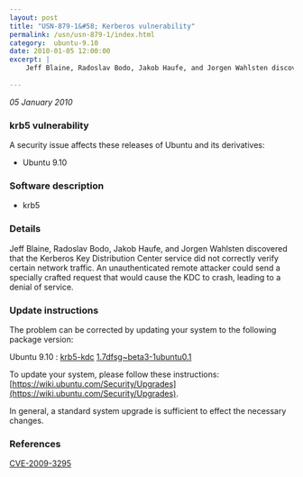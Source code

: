 ```yaml
---
layout: post
title: "USN-879-1&#58; Kerberos vulnerability"
permalink: /usn/usn-879-1/index.html
category:  ubuntu-9.10
date: 2010-01-05 12:00:00
excerpt: |
    Jeff Blaine, Radoslav Bodo, Jakob Haufe, and Jorgen Wahlsten discovered that the Kerberos Key Distribution Center service did not correctly verify certain network traffic.  An unauthenticated remote attacker could send a specially crafted request that would cause the KDC to crash, leading to a denial of service. 
    
--- 
```

 
 

*05 January 2010*

### krb5 vulnerability

A security issue affects these releases of Ubuntu and its derivatives:

* Ubuntu 9.10

### Software description

* krb5 

### Details

Jeff Blaine, Radoslav Bodo, Jakob Haufe, and Jorgen Wahlsten discovered that the Kerberos Key Distribution Center service did not correctly verify certain network traffic. An unauthenticated remote attacker could send a specially crafted request that would cause the KDC to crash, leading to a denial of service. 

### Update instructions

The problem can be corrected by updating your system to the following package version:

Ubuntu 9.10
 : [krb5-kdc](https://launchpad.net/ubuntu/+source/krb5) <span> [1.7dfsg~beta3-1ubuntu0.1](https://launchpad.net/ubuntu/+source/krb5/1.7dfsg~beta3-1ubuntu0.1) </span> 

To update your system, please follow these instructions: [https://wiki.ubuntu.com/Security/Upgrades](https://wiki.ubuntu.com/Security/Upgrades).

In general, a standard system upgrade is sufficient to effect the necessary changes. 

### References

 
 [CVE-2009-3295](http://people.ubuntu.com/~ubuntu-security/cve/CVE-2009-3295)
 

